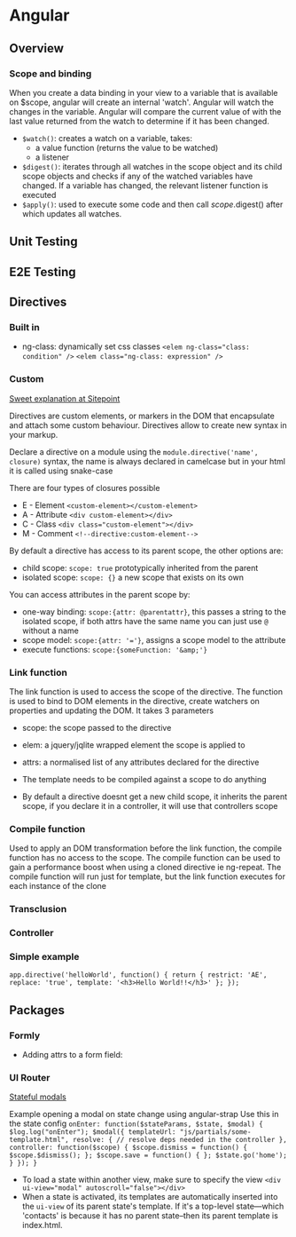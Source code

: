 # Angular
## Overview
### Scope and binding
When you create a data binding in your view to a variable that is available on $scope, angular will create an internal 'watch'. Angular will watch the changes in the variable. Angular will compare the current value of with the last value returned from the watch to determine if it has been changed.

* `$watch()`: creates a watch on a variable, takes:
  - a value function (returns the value to be watched)
  - a listener
* `$digest()`: iterates through all watches in the scope object and its child scope objects and checks if any of the watched variables have changed. If a variable has changed, the relevant listener function is executed
* `$apply()`: used to execute some code and then call $scope.$digest() after which updates all watches.

## Unit Testing

## E2E Testing

## Directives

### Built in
* ng-class: dynamically set css classes
`<elem ng-class="class: condition" />`
`<elem class="ng-class: expression" />`

### Custom
[Sweet explanation at Sitepoint](http://www.sitepoint.com/practical-guide-angularjs-directives-part-two/)

Directives are custom elements, or markers in the DOM that encapsulate and attach some custom behaviour. Directives allow to create new syntax in your markup.

Declare a directive on a module using the `module.directive('name', closure)` syntax, the name is always declared in camelcase but in your html it is called using snake-case

There are four types of closures possible
* E - Element `<custom-element></custom-element>`
* A - Attribute `<div custom-element></div>`
* C - Class `<div class="custom-element"></div>`
* M - Comment `<!--directive:custom-element-->`

By default a directive has access to its parent scope, the other options are:
* child scope: `scope: true` prototypically inherited from the parent
* isolated scope: `scope: {}` a new scope that exists on its own

You can access attributes in the parent scope by:
* one-way binding: `scope:{attr: @parentattr}`, this passes a string to the isolated scope, if both attrs have the same name you can just use `@` without a name
* scope model: `scope:{attr: '='}`, assigns a scope model to the attribute
* execute functions: `scope:{someFunction: '&amp;'}`

### Link function
The link function is used to access the scope of the directive. The function is used to bind to DOM elements in the directive, create watchers on properties and updating the DOM.
It takes 3 parameters
* scope: the scope passed to the directive
* elem: a jquery/jqlite wrapped element the scope is applied to
* attrs: a normalised list of any attributes declared for the directive

* The template needs to be compiled against a scope to do anything
* By default a directive doesnt get a new child scope, it inherits the parent scope, if you declare it in a controller, it will use that controllers scope

### Compile function
Used to apply an DOM transformation before the link function, the compile function has no access to the scope. The compile function can be used to gain a performance boost when using a cloned directive ie ng-repeat. The compile function will run just for template, but the link function executes for each instance of the clone

### Transclusion

### Controller

### Simple example
`app.directive('helloWorld', function() {
  return {
      restrict: 'AE',
      replace: 'true',
      template: '<h3>Hello World!!</h3>'
  };
});`

## Packages
### Formly
* Adding attrs to a form field:

### UI Router
[Stateful modals](http://www.sitepoint.com/creating-stateful-modals-angularjs-angular-ui-router/)

Example opening a modal on state change using angular-strap
Use this in the state config
`onEnter: function($stateParams, $state, $modal) {
    $log.log("onEnter");
    $modal({
        templateUrl: "js/partials/some-template.html",
        resolve: {
          // resolve deps needed in the controller
        },
        controller: function($scope) {
          $scope.dismiss = function() { $scope.$dismiss(); };
          $scope.save = function() { };
          $state.go('home');                
        }
    });
}`


* To load a state within another view, make sure to specify the view `<div ui-view="modal" autoscroll="false"></div>`
* When a state is activated, its templates are automatically inserted into the `ui-view` of its parent state's template. If it's a top-level state—which 'contacts' is because it has no parent state–then its parent template is index.html.
